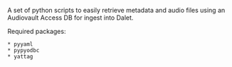 A set of python scripts to easily retrieve metadata and audio files using an Audiovault Access DB for ingest into Dalet.

Required packages: 

    * pyyaml
    * pypyodbc
    * yattag
